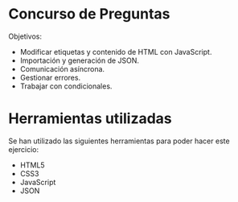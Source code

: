 # Concurso de Preguntas
Objetivos:
- Modificar etiquetas y contenido de HTML con JavaScript.
- Importación y generación de JSON.
- Comunicación asíncrona.
- Gestionar errores.
- Trabajar con condicionales.

# Herramientas utilizadas
Se han utilizado las siguientes herramientas para poder hacer este ejercicio:
- HTML5
- CSS3
- JavaScript
- JSON